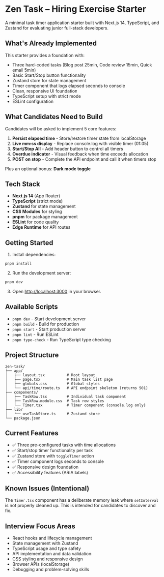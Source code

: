 # Zen Task – Hiring Exercise Starter

A minimal task timer application starter built with Next.js 14, TypeScript, and Zustand for evaluating junior full-stack developers.

## What's Already Implemented

This starter provides a foundation with:
- Three hard-coded tasks (Blog post 25min, Code review 15min, Quick email 5min)
- Basic Start/Stop button functionality
- Zustand store for state management
- Timer component that logs elapsed seconds to console
- Clean, responsive UI foundation
- TypeScript setup with strict mode
- ESLint configuration

## What Candidates Need to Build

Candidates will be asked to implement 5 core features:

1. **Persist elapsed time** - Store/restore timer state from localStorage
2. **Live mm:ss display** - Replace console.log with visible timer (01:05)
3. **Start/Stop All** - Add header button to control all timers
4. **Overdue indicator** - Visual feedback when time exceeds allocation
5. **POST on stop** - Complete the API endpoint and call it when timers stop

Plus an optional bonus: **Dark mode toggle**

## Tech Stack

- **Next.js 14** (App Router)
- **TypeScript** (strict mode)
- **Zustand** for state management
- **CSS Modules** for styling
- **pnpm** for package management
- **ESLint** for code quality
- **Edge Runtime** for API routes

## Getting Started

1. Install dependencies:
```bash
pnpm install
```

2. Run the development server:
```bash
pnpm dev
```

3. Open [http://localhost:3000](http://localhost:3000) in your browser.

## Available Scripts

- `pnpm dev` - Start development server
- `pnpm build` - Build for production
- `pnpm start` - Start production server
- `pnpm lint` - Run ESLint
- `pnpm type-check` - Run TypeScript type checking

## Project Structure

```
zen-task/
├── app/
│   ├── layout.tsx          # Root layout
│   ├── page.tsx            # Main task list page
│   ├── globals.css         # Global styles
│   └── api/time/route.ts   # API endpoint skeleton (returns 501)
├── components/
│   ├── TaskRow.tsx         # Individual task component
│   ├── TaskRow.module.css  # Task row styles
│   └── Timer.tsx           # Timer component (console.log only)
├── lib/
│   └── useTaskStore.ts     # Zustand store
└── package.json
```

## Current Features

- ✅ Three pre-configured tasks with time allocations
- ✅ Start/stop timer functionality per task
- ✅ Zustand store with `toggleTimer` action
- ✅ Timer component logs seconds to console
- ✅ Responsive design foundation
- ✅ Accessibility features (ARIA labels)

## Known Issues (Intentional)

The `Timer.tsx` component has a deliberate memory leak where `setInterval` is not properly cleaned up. This is intended for candidates to discover and fix.

## Interview Focus Areas

- React hooks and lifecycle management
- State management with Zustand
- TypeScript usage and type safety
- API implementation and data validation
- CSS styling and responsive design
- Browser APIs (localStorage)
- Debugging and problem-solving skills 
